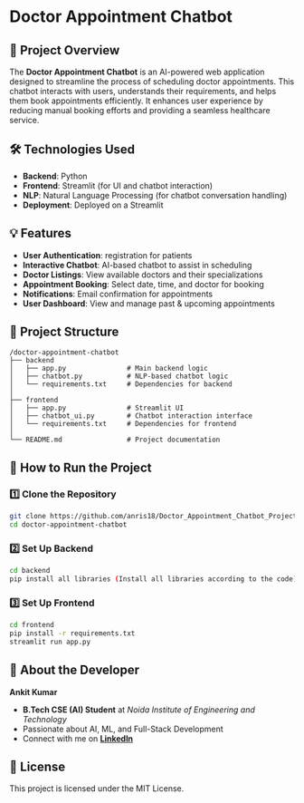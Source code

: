 # Doctor Appointment Chatbot

## 📌 Project Overview
The **Doctor Appointment Chatbot** is an AI-powered web application designed to streamline the process of scheduling doctor appointments. This chatbot interacts with users, understands their requirements, and helps them book appointments efficiently. It enhances user experience by reducing manual booking efforts and providing a seamless healthcare service.

## 🛠️ Technologies Used
- **Backend**: Python 
- **Frontend**: Streamlit (for UI and chatbot interaction)
- **NLP**: Natural Language Processing (for chatbot conversation handling)
- **Deployment**: Deployed on a Streamlit

## 💡 Features
- **User Authentication**: registration for patients
- **Interactive Chatbot**: AI-based chatbot to assist in scheduling
- **Doctor Listings**: View available doctors and their specializations
- **Appointment Booking**: Select date, time, and doctor for booking
- **Notifications**: Email  confirmation for appointments
- **User Dashboard**: View and manage past & upcoming appointments

## 📂 Project Structure
```
/doctor-appointment-chatbot
├── backend
│   ├── app.py               # Main backend logic 
│   ├── chatbot.py           # NLP-based chatbot logic
│   └── requirements.txt     # Dependencies for backend
│
├── frontend
│   ├── app.py               # Streamlit UI
│   ├── chatbot_ui.py        # Chatbot interaction interface
│   └── requirements.txt     # Dependencies for frontend
│
└── README.md                # Project documentation
```

## 🚀 How to Run the Project
### 1️⃣ Clone the Repository
```bash
git clone https://github.com/anris18/Doctor_Appointment_Chatbot_Project/tree/main.git
cd doctor-appointment-chatbot
```

### 2️⃣ Set Up Backend
```bash
cd backend
pip install all libraries (Install all libraries according to the code)
```

### 3️⃣ Set Up Frontend
```bash
cd frontend
pip install -r requirements.txt
streamlit run app.py
```

## 📌 About the Developer
**Ankit Kumar**
- **B.Tech CSE (AI) Student** at *Noida Institute of Engineering and Technology*
- Passionate about AI, ML, and Full-Stack Development
- Connect with me on **[LinkedIn](https://linkedin.com/in/ankitkumar(anris))**

## 📜 License
This project is licensed under the MIT License.




